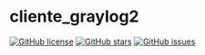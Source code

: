 # cliente_graylog2

[![GitHub license](https://img.shields.io/badge/license-AGPL-blue.svg)](https://raw.githubusercontent.com/jandradap/cliente_graylog2/master/LICENSE)
[![GitHub stars](https://img.shields.io/github/stars/jandradap/cliente_graylog2.svg)](https://github.com/jandradap/cliente_graylog2/stargazers)
[![GitHub issues](https://img.shields.io/github/issues/jandradap/cliente_graylog2.svg)](https://github.com/jandradap/cliente_graylog2/issues)

